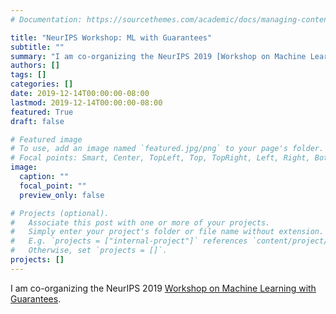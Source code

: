 ```yaml
---
# Documentation: https://sourcethemes.com/academic/docs/managing-content/

title: "NeurIPS Workshop: ML with Guarantees"
subtitle: ""
summary: "I am co-organizing the NeurIPS 2019 [Workshop on Machine Learning with Guarantees](https://sites.google.com/view/mlwithguarantees)."
authors: []
tags: []
categories: []
date: 2019-12-14T00:00:00-08:00
lastmod: 2019-12-14T00:00:00-08:00
featured: True
draft: false

# Featured image
# To use, add an image named `featured.jpg/png` to your page's folder.
# Focal points: Smart, Center, TopLeft, Top, TopRight, Left, Right, BottomLeft, Bottom, BottomRight.
image:
  caption: ""
  focal_point: ""
  preview_only: false

# Projects (optional).
#   Associate this post with one or more of your projects.
#   Simply enter your project's folder or file name without extension.
#   E.g. `projects = ["internal-project"]` references `content/project/deep-learning/index.md`.
#   Otherwise, set `projects = []`.
projects: []
---
```


I am co-organizing the NeurIPS 2019 [Workshop on Machine Learning with Guarantees](https://sites.google.com/view/mlwithguarantees).

